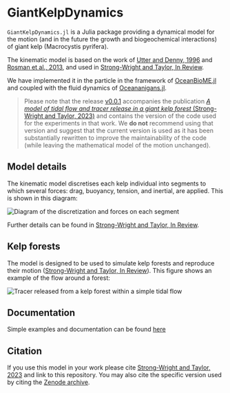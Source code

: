 # GiantKelpDynamics

``GiantKelpDynamics.jl`` is a Julia package providing a dynamical model for the motion (and in the future the growth and biogeochemical interactions) of giant kelp (Macrocystis pyrifera).

The kinematic model is based on the work of [Utter and Denny, 1996](https://doi.org/10.4319/lo.2013.58.3.0790) and [Rosman et al., 2013](https://doi.org/10.4319/lo.2013.58.3.0790), and used in [Strong-Wright and Taylor, In Review](mailto:js2430@cam.ac.uk).

We have implemented it in the particle in the framework of [OceanBioME.jl](https://github.com/OceanBioME/OceanBioME.jl/) and coupled with the fluid dynamics of [Oceananigans.jl](https://github.com/CliMA/Oceananigans.jl/).

> Please note that the release [v0.0.1](mailto:js2430@cam.ac.uk) accompanies the publication [*A model of tidal flow and tracer release in a giant kelp forest* (Strong-Wright and Taylor, 2023)](mailto:js2430@cam.ac.uk) and contains the version of the code used for the experiments in that work. We **do not** recommend using that version and suggest that the current version is used as it has been substantially rewritten to improve the maintainability of the code (while leaving the mathematical model of the motion unchanged).

## Model details
The kinematic model discretises each kelp individual into segments to which several forces: drag, buoyancy, tension, and inertial, are applied. This is shown in this diagram:

![Diagram of the discretization and forces on each segment](https://github.com/jagoosw/GiantKelpDynamics/assets/26657828/887a0860-83ff-44f6-bb64-cc7a859a05d9)

Further details can be found in [Strong-Wright and Taylor, In Review](mailto:js2430@cam.ac.uk).

## Kelp forests
The model is designed to be used to simulate kelp forests and reproduce their motion ([Strong-Wright and Taylor, In Review](mailto:js2430@cam.ac.uk)). This figure shows an example of the flow around a forest:


![Tracer released from a kelp forest within a simple tidal flow](https://github.com/jagoosw/GiantKelpDynamics/assets/26657828/4df8b614-240f-4e44-bec1-4bbae4ebd7bb)

## Documentation
Simple examples and documentation can be found [here](mailto:js2430@cam.ac.uk)

## Citation
If you use this model in your work please cite [Strong-Wright and Taylor, 2023](mailto:js2430@cam.ac.uk) and link to this repository. You may also cite the specific version used by citing the [Zenode archive](mailto:js2430@cam.ac.uk).
